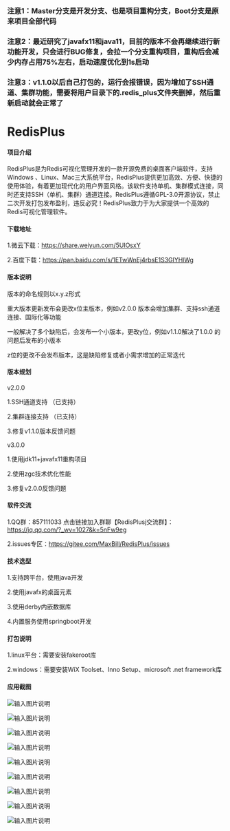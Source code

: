 ### 注意1：Master分支是开发分支、也是项目重构分支，Boot分支是原来项目全部代码

### 注意2：最近研究了javafx11和java11，目前的版本不会再继续进行新功能开发，只会进行BUG修复，会拉一个分支重构项目，重构后会减少内存占用75%左右，启动速度优化到1s启动

### 注意3：v1.1.0以后自己打包的，运行会报错误，因为增加了SSH通道、集群功能，需要将用户目录下的.redis_plus文件夹删掉，然后重新启动就会正常了

# RedisPlus

#### 项目介绍

RedisPlus是为Redis可视化管理开发的一款开源免费的桌面客户端软件，支持Windows 、Linux、Mac三大系统平台，RedisPlus提供更加高效、方便、快捷的使用体验，有着更加现代化的用户界面风格。该软件支持单机、集群模式连接，同时还支持SSH（单机、集群）通道连接。RedisPlus遵循GPL-3.0开源协议，禁止二次开发打包发布盈利，违反必究！RedisPlus致力于为大家提供一个高效的Redis可视化管理软件。

#### 下载地址

1.微云下载：https://share.weiyun.com/5UIOsxY

2.百度下载：https://pan.baidu.com/s/1ETwWnEj4rbsE1S3GlYHlWg


#### 版本说明

版本的命名规则以x.y.z形式

重大版本更新发布会更改x位主版本，例如v2.0.0 版本会增加集群、支持ssh通道连接、国际化等功能

一般解决了多个缺陷后，会发布一个小版本，更改y位，例如v1.1.0解决了1.0.0 的问题后发布的小版本

z位的更改不会发布版本，这是缺陷修复或者小需求增加的正常迭代


#### 版本规划

v2.0.0

1.SSH通道支持 （已支持）

2.集群连接支持 （已支持）

3.修复v1.1.0版本反馈问题


v3.0.0

1.使用jdk11+javafx11重构项目

2.使用zgc技术优化性能

3.修复v2.0.0反馈问题


#### 软件交流

1.QQ群：857111033  点击链接加入群聊【RedisPlusj交流群】：https://jq.qq.com/?_wv=1027&k=5nFw9eg

2.issues专区：https://gitee.com/MaxBill/RedisPlus/issues
 

#### 技术选型

1.支持跨平台，使用java开发

2.使用javafx的桌面元素

3.使用derby内嵌数据库

4.内置服务使用springboot开发


#### 打包说明

1.linux平台：需要安装fakeroot库

2.windows：需要安装WiX Toolset、Inno Setup、microsoft .net framework库

#### 应用截图

![输入图片说明](https://images.gitee.com/uploads/images/2018/1009/172521_bf40069c_1252126.png "深度截图_com.maxbill.MainApplication_20181009171856.png")

![输入图片说明](https://images.gitee.com/uploads/images/2018/1009/172530_39aec29a_1252126.png "深度截图_com.maxbill.MainApplication_20181009171912.png")

![输入图片说明](https://images.gitee.com/uploads/images/2018/1009/172541_b1cd0e32_1252126.png "深度截图_com.maxbill.MainApplication_20181009171938.png")

![输入图片说明](https://images.gitee.com/uploads/images/2018/1009/172551_b432eecb_1252126.png "深度截图_com.maxbill.MainApplication_20181009171959.png")

![输入图片说明](https://images.gitee.com/uploads/images/2018/1009/172600_ae6fe53b_1252126.png "深度截图_com.maxbill.MainApplication_20181009172020.png")

![输入图片说明](https://images.gitee.com/uploads/images/2018/1009/172612_c9316bd5_1252126.png "深度截图_com.maxbill.MainApplication_20181009172041.png")

![输入图片说明](https://images.gitee.com/uploads/images/2018/1009/172620_3903bfc1_1252126.png "深度截图_com.maxbill.MainApplication_20181009172051.png")

![输入图片说明](https://images.gitee.com/uploads/images/2018/1009/172629_5e81018d_1252126.png "深度截图_com.maxbill.MainApplication_20181009172106.png")

![输入图片说明](https://images.gitee.com/uploads/images/2018/1009/172640_600f21c9_1252126.png "深度截图_com.maxbill.MainApplication_20181009172116.png")
